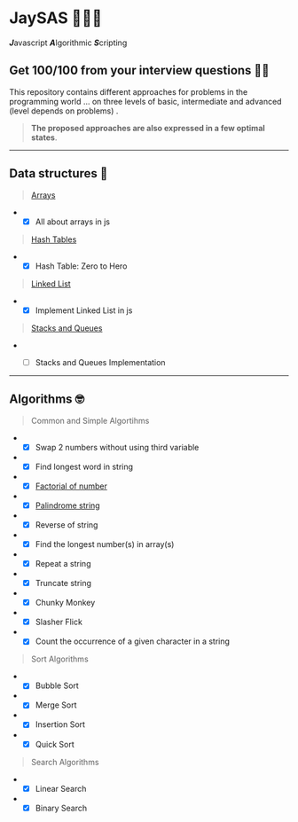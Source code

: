 # JaySAS 👨‍💻🔥
***J***avascript ***A***lgorithmic ***S***cripting  
   
   
## Get 100/100 from your interview questions 🤟😎
This repository contains different approaches for problems in the programming world ... on three levels of basic, intermediate and advanced (level depends on problems) . 


>**The proposed approaches are also expressed in a few optimal states**.   
   
***  
## Data structures :floppy_disk:
>  [Arrays](Data-Structures/Arrays/allAboutArrays.js)
* - [x] All about arrays in js

>  [Hash Tables](Data-Structures/Hash-Tables/allAboutHash.js)
* - [x] Hash Table: Zero to Hero

>  [Linked List](Data-Structures/Linked-List/allAboutLinkedList.js)
* - [x] Implement Linked List in js

>  [Stacks and Queues](Data-Structures/Stacks-and-Queues/allAboutStacks-and-Queues.js)
* - [ ] Stacks and Queues Implementation


*** 

## Algorithms :nerd_face:   

>  Common and Simple Algortihms
* - [x] Swap 2 numbers without using third variable
* - [x] Find longest word in string
* - [x] [Factorial of number](https://en.wikipedia.org/wiki/Factorial)
* - [x] [Palindrome string](https://en.wikipedia.org/wiki/Palindrome)
* - [x] Reverse of string
* - [x] Find the longest number(s) in array(s)
* - [x] Repeat a string 
* - [x] Truncate string 
* - [x] Chunky Monkey   
* - [x] Slasher Flick     
* - [x] Count the occurrence of a given character in a string
>  Sort Algorithms
* - [x] Bubble Sort
* - [x] Merge Sort
* - [x] Insertion Sort
* - [x] Quick Sort

>  Search Algorithms
* - [x] Linear Search
* - [x] Binary Search
